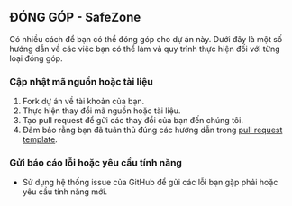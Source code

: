 ## ĐÓNG GÓP - SafeZone 

Có nhiều cách để bạn có thể đóng góp cho dự án này. Dưới đây là một số hướng dẫn về các việc bạn có thể làm và quy trình thực hiện đối với từng loại đóng góp.

### Cập nhật mã nguồn hoặc tài liệu

1. Fork dự án về tài khoản của bạn.
2. Thực hiện thay đổi mã nguồn hoặc tài liệu.
3. Tạo pull request để gửi các thay đổi của bạn đến chúng tôi.
4. Đảm bảo rằng bạn đã tuân thủ đúng các hướng dẫn trong [pull request template](./pull_request_template.md).

### Gửi báo cáo lỗi hoặc yêu cầu tính năng

- Sử dụng hệ thống issue của GitHub để gửi các lỗi bạn gặp phải hoặc yêu cầu tính năng mới.

